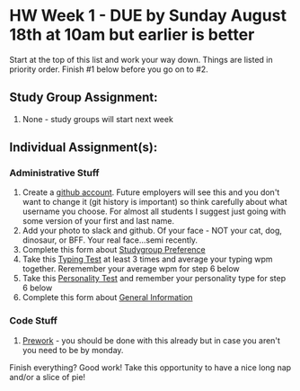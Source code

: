 # HW Week 1 - DUE by Sunday August 18th at 10am but earlier is better

Start at the top of this list and work your way down.  Things are listed in priority order.  Finish #1 below before you go on to #2.

## Study Group Assignment:
1.  None - study groups will start next week

## Individual Assignment(s):
### Administrative Stuff
1. Create a [github account](https://github.com).  Future employers will see this and you don't want to change it (git history is important) so think carefully about what username you choose.  For almost all students I suggest just going with some version of your first and last name.
2. Add your photo to slack and github.  Of your face - NOT your cat, dog, dinosaur, or BFF.  Your real face...semi recently.
3. Complete this form about [Studygroup Preference](https://forms.gle/uNp2WsdGdUGUDa9U9)
4. Take this [Typing Test](https://www.typing.com/student/test/3) at least 3 times and average your typing wpm together.  Reremember your average wpm for step 6 below
5. Take this [Personality Test](https://www.16personalities.com/free-personality-test) and remember your personality type for step 6 below
6. Complete this form about [General Information](https://forms.gle/x219BALC5Cc1yLTg8)

### Code Stuff
1. [Prework](https://github.com/nss-nightclass-projects/prework) - you should be done with this already but in case you aren't you need to be by monday.

Finish everything? Good work!  Take this opportunity to have a nice long nap and/or a slice of pie!
